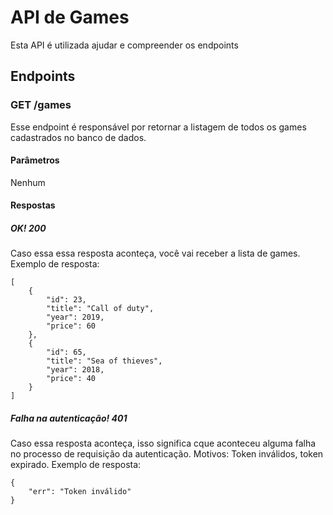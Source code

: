 # API de Games 
Esta API é utilizada ajudar e compreender os endpoints 
## Endpoints
### GET /games
Esse endpoint é responsável por retornar a listagem de todos os games cadastrados no banco de dados.
#### Parâmetros
Nenhum
#### Respostas
##### OK! 200
Caso essa essa resposta aconteça, você vai receber a lista de games.
Exemplo de resposta: 
```
[
    {
        "id": 23,
        "title": "Call of duty",
        "year": 2019,
        "price": 60
    },
    {
        "id": 65,
        "title": "Sea of thieves",
        "year": 2018,
        "price": 40
    }
]
```
##### Falha na autenticação! 401
Caso essa resposta aconteça, isso significa cque aconteceu alguma falha no processo de requisição da autenticação. Motivos: Token inválidos, token expirado.
Exemplo de resposta:
```
{
    "err": "Token inválido"
}
```
